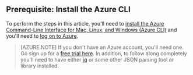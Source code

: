 ## Prerequisite: Install the Azure CLI

To perform the steps in this article, you'll need to [install the Azure Command-Line Interface for Mac, Linux, and Windows (Azure CLI)](../articles/xplat-cli-install.md) and you'll need to [log on to Azure](../articles/xplat-cli-connect.md). 

> [AZURE.NOTE] If you don't have an Azure account, you'll need one. Go sign up for a [free trial here](../articles/active-directory/sign-up-organization.md). In addition, to follow along completely you'll need to have either [jq](https://stedolan.github.io/jq/) or some other JSON parsing tool or library installed.
